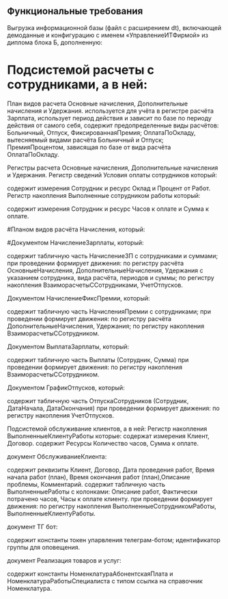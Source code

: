 ## Функциональные требования
Выгрузка информационной базы (файл с расширением dt), включающей демоданные и конфигурацию с именем «УправлениеИТФирмой» из диплома блока Б, дополненную:

# Подсистемой расчеты с сотрудниками, а в ней:
План видов расчета Основные начисления, Дополнительные начисления и Удержания. используется для учёта в регистре расчёта Зарплата, использует период действия и зависит по базе по периоду действия от самого себя, содержит предопределенные виды расчётов: Больничный, Отпуск, ФиксированнаяПремия; ОплатаПоОкладу, вытесняемый видами расчёта Больничный и Отпуск; ПремияПроцентом, зависящая по базе от вида расчёта ОплатаПоОкладу.

Регистры расчета Основные начисления, Дополнительные начисления и Удержания. Регистр сведений Условия оплаты сотрудников который:

содержит измерения Сотрудник и ресурс Оклад и Процент от Работ. Регистр накопления Выполненные сотрудником работы который:

содержит измерения Сотрудник и ресурс Часов к оплате и Сумма к оплате.

#Планом видов расчёта Начисления, который:

#Документом НачислениеЗарплаты, который:

содержит табличную часть НачислениеЗП с сотрудниками и суммами; при проведении формирует движения: по регистру расчёта ОсновныеНачисления, ДополнительныеНачисления, Удержания с указанием сотрудника, вида расчёта, периодов и суммы; по регистру накопления ВзаиморасчетыССотрудниками, УчетОтпусков.

Документом НачислениеФиксПремии, который:

содержит табличную часть НачисленияПремии с сотрудниками; при проведении формирует движения: по регистру расчёта ДополнительныеНачисления, Удержания; по регистру накопления ВзаиморасчетыССотрудником.

Документом ВыплатаЗарплаты, который:

содержит табличную часть Выплаты (Сотрудник, Сумма) при проведении формирует движения: по регистру накопления ВзаиморасчетыССотрудником.

Документом ГрафикОтпусков, который:

содержит табличную часть ОтпускаСотрудников (Сотрудник, ДатаНачала, ДатаОкончания) при проведении формирует движения: по регистру накопления УчетОтпусков.

Подсистемой обслуживание клиентов, а в ней:
Регистр накопления ВыполненныеКлиентуРаботы которые: содержат измерения Клиент, Договор. содержит Ресурсы Количество часов, Сумма к оплате.

документ ОбслуживаниеКлиента:

содержит реквизиты Клиент, Договор, Дата проведения работ, Время начала работ (план), Время окончания работ (план),Описание проблемы, Комментарий. содержит табличную часть ВыполненныеРаботы с колонками: Описание работ, Фактически потрачено часов, Часы к оплате клиенту. при проведении формирует движения: по регистру накопления ВыполненныеСотрудникомРаботы, ВыполненныеКлиентуРаботы.

документ ТГ бот:

содержит константы токен упарвления телеграм-ботом; идентификатор группы для оповещения.

документ Реализация товаров и услуг:

содержит константы НоменклатураАбонентскаяПлата и НоменклатураРаботыСпециалиста с типом ссылка на справочник Номенклатура.


